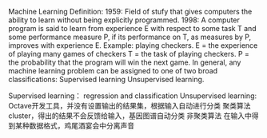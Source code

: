 Machine Learning 
Definition: 
1959: Field of stufy that gives computers the ability to learn without being explicitly programmed.
1998: A computer program is said to learn from experience E with respect to some task T and some performance measure P, if its performance on T, as measures by P, improves with experience E.
Example: playing checkers.
E = the experience of playing many games of checkers
T = the task of playing checkers.
P = the probability that the program will win the next game.
In general, any machine learning problem can be assigned to one of two broad classifications:
Supervised learning
Unsupervised learning.

Supervised learning： regression and classification
Unsupervised learning: Octave开发工具，并没有设置输出的结果集，根据输入自动进行分类
    聚类算法cluster，得出的结果不会反馈给输入，基因图谱自动分类
    非聚类算法 在输入中得到某种数据格式，鸡尾酒宴会中分离声音
